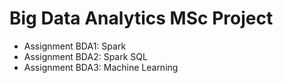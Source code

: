 # Big Data Analytics MSc Project

* Assignment BDA1: Spark
* Assignment BDA2: Spark SQL
* Assignment BDA3: Machine Learning

